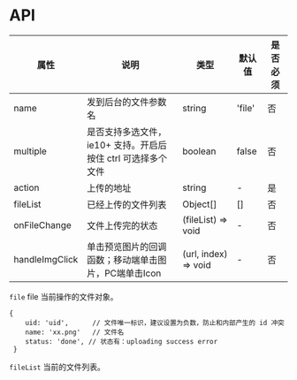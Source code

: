 # API

|    属性    |   说明   |    类型    |  默认值  | 是否必须 |
| --------- | ------- | --------- | ------- | -------  |
| name    | 发到后台的文件参数名 |  string   | 'file' | 否 |
| multiple  | 是否支持多选文件，ie10+ 支持。开启后按住 ctrl 可选择多个文件 |  boolean  | false   | 否 |
| action   | 上传的地址 |  string   | - | 是 |
| fileList   | 已经上传的文件列表 |  Object[]   | [] | 否 |
| onFileChange   | 文件上传完的状态 |  (fileList) => void   | - | 否 |
| handleImgClick | 单击预览图片的回调函数；移动端单击图片，PC端单击Icon |  (url, index) => void   | - | 否 |

`file` file 当前操作的文件对象。

```
{
    uid: 'uid',      // 文件唯一标识，建议设置为负数，防止和内部产生的 id 冲突
    name: 'xx.png'   // 文件名
    status: 'done', // 状态有：uploading success error
 }
```


`fileList` 当前的文件列表。